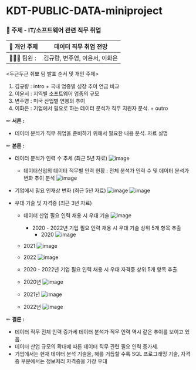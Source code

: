# KDT-PUBLIC-DATA-miniproject
### 📝 주제 -  IT/소프트웨어 관련 직무 취업

| 📄 개인 주제 | 데이터 직무 취업 전망 |
| --- | --- |
| 🙍🏻‍♂️ 팀원 :  | 김규량, 변주영, 이윤서, 이화은 |


<두근두근 취뽀 팀 발표 순서 및 개인 주제>

1. 김규량 : intro + 국내 업종별 성장 추이 연금 비교
2. 이윤서 : 지역별 소프트웨어 업종의 규모
3. 변주영 : 미국 산업별 연봉의 추이
4. 이화은 : 기업에서 필요로 하는 데이터 분석가 직무 지원자 분석. + outro

✏  **서론 :** 

- 데이터 분석가 직무 취업을 준비하기 위해서 필요한 내용 분석. 자료 설명

✏  **본론 :** 

- 데이터 분석가 인력 수 추세 (최근 5년 자료)
  ![image](https://github.com/Skylee0310/KDT_PUBLIC_DATA/assets/155412049/551cad9a-c58d-4908-9b75-e2089a99ec68)
	- 데이터산업의 데이터 직무별 인력 현황 : 전체 분석가 인력 수 및 데이터 분석가 변화 추이 분석
   	![image](https://github.com/Skylee0310/KDT_PUBLIC_DATA/assets/155412049/10615103-18eb-4b6f-8a28-74d4df61bd45)

- 기업에서 필요 인재상 변화 (최근 5년 자료)
  ![image](https://github.com/Skylee0310/KDT_PUBLIC_DATA/assets/155412049/4a929c77-3531-4d66-82de-51a5ab90781d)
  ![image](https://github.com/Skylee0310/KDT_PUBLIC_DATA/assets/155412049/5bdbd2d2-4361-4aa8-a6ad-25cdae12c790)

- 우대 기술 및 자격증 (최근 3년 자료)
    - 데이터 산업 필요 인력 채용 시 우대 기술
      ![image](https://github.com/Skylee0310/KDT_PUBLIC_DATA/assets/155412049/134d4d54-cc8d-4826-8dc6-2e87b689f93e)
      - 2020 - 2022년 기업 필요 인력 채용 시 우대 기술 상위 5개 항목 추출
      	- 2020
      	  ![image](https://github.com/Skylee0310/KDT_PUBLIC_DATA/assets/155412049/b497090f-b437-45c6-8daa-00a48a31c0b3)
	- 2021
   	  ![image](https://github.com/Skylee0310/KDT_PUBLIC_DATA/assets/155412049/66867e1f-fe28-4af8-8797-eb2ce0c88949)
   	- 2022
   	  ![image](https://github.com/Skylee0310/KDT_PUBLIC_DATA/assets/155412049/995cef54-e6fe-4b0e-9d82-764a7475fd8a)
	- 2020 - 2022년 기업 필요 인력 채용 시 우대 자격증 상위 5개 항목 추출
   	- 2020년
   	  ![image](https://github.com/Skylee0310/KDT_PUBLIC_DATA/assets/155412049/1d9fdfa6-a03b-4be3-a6b8-f746fd6160ee)
	- 2021년
   	  ![image](https://github.com/Skylee0310/KDT_PUBLIC_DATA/assets/155412049/5809ca5b-5956-47f2-a371-2fd48b70a733)

	- 2022년
   	  ![image](https://github.com/Skylee0310/KDT_PUBLIC_DATA/assets/155412049/7e3cbb3c-ce35-4eb3-9a66-4b5a11561d79)


 ✏  **결론 :**

- 데이터 직무 전체 인력 증가세 데이터 분석가 직무 인력 역시 같은 추이를 보이고 있음.
- 데이터 산업 규모의 확대에 따른 데이터 직무 관련 필요 인력 증가세.
- 기업에서는 현재 데이터 분석 기술을, 해를 거듭할 수록 SQL 프로그래밍 기술, 자격증 부문에서는 정보처리 자격증을 가장 우대

   
